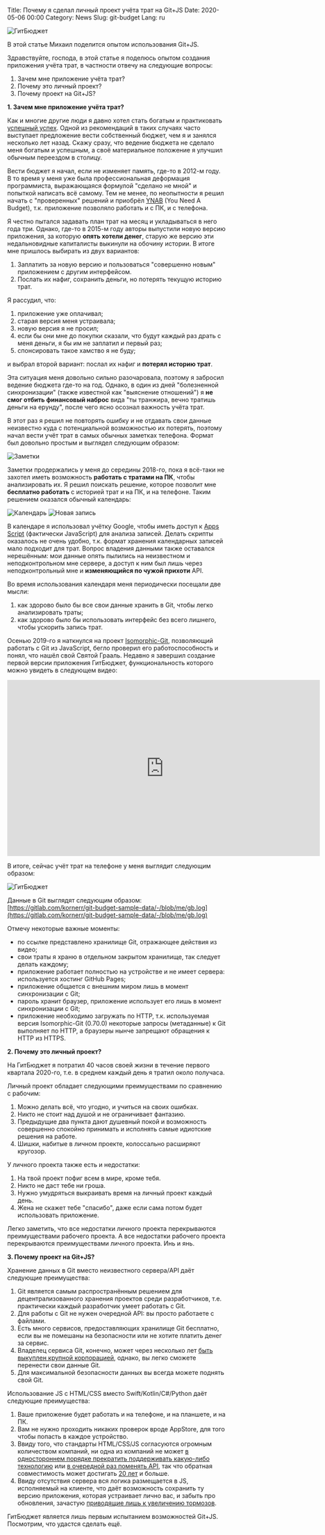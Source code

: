 Title: Почему я сделал личный проект учёта трат на Git+JS
Date: 2020-05-06 00:00
Category: News
Slug: git-budget
Lang: ru

![ГитБюджет][снимок]

В этой статье Михаил поделится опытом использования Git+JS.

Здравствуйте, господа, в этой статье я поделюсь опытом создания приложения учёта трат, в частности отвечу на следующие вопросы:

1. Зачем мне приложение учёта трат?
1. Почему это личный проект?
1. Почему проект на Git+JS?

**1. Зачем мне приложение учёта трат?**

Как и многие другие люди я давно хотел стать богатым и практиковать [успешный успех][успех]. Одной из рекомендаций в таких случаях часто выступает предложение вести собственный бюджет, чем я и занялся несколько лет назад. Скажу сразу, что ведение бюджета не сделало меня богатым и успешным, а своё материальное положение я улучшил обычным переездом в столицу.

Вести бюджет я начал, если не изменяет память, где-то в 2012-м году. В то время у меня уже была профессиональная деформация программиста, выражающаяся формулой "сделано не мной" и попыткой написать всё самому. Тем не менее, по неопытности я решил начать с "проверенных" решений и приобрёл [YNAB][ynab] (You Need A Budget), т.к. приложение позволяло работать и с ПК, и с телефона.

Я честно пытался задавать план трат на месяц и укладываться в него года три. Однако, где-то в 2015-м году авторы выпустили новую версию приложения, за которую **опять хотели денег**, старую же версию эти недальновидные капиталисты выкинули на обочину истории. В итоге мне пришлось выбирать из двух вариантов:

1. Заплатить за новую версию и пользоваться "совершенно новым" приложением с другим интерфейсом.
1. Послать их нафиг, сохранить деньги, но потерять текущую историю трат.

Я рассудил, что:

1. приложение уже оплачивал;
1. старая версия меня устраивала;
1. новую версия я не просил;
1. если бы они мне до покупки сказали, что будут каждый раз драть с меня деньги, я бы им не заплатил и первый раз;
1. спонсировать такое хамство я не буду;

и выбрал второй вариант: послал их нафиг и **потерял историю трат**.

Эта ситуация меня довольно сильно разочаровала, поэтому я забросил ведение бюджета где-то на год. Однако, в один из дней "болезненной синхронизации" (также известной как "выяснение отношений") я **не смог отбить финансовый наброс** вида "ты транжира, вечно тратишь деньги на ерунду", после чего ясно осознал важность учёта трат.

В этот раз я решил не повторять ошибку и не отдавать свои данные неизвестно куда с потенциальной возможностью их потерять, поэтому начал вести учёт трат в самых обычных заметках телефона. Формат был довольно простым и выглядел следующим образом:

<img alt="Заметки" src="../../images/2020-05-06_гит-бюджет_заметки.jpg" class="mobile">

Заметки продержались у меня до середины 2018-го, пока я всё-таки не захотел иметь возможность **работать с тратами на ПК**, чтобы анализировать их. Я решил поискать решение, которое позволит мне **бесплатно работать** с историей трат и на ПК, и на телефоне. Таким решением оказался обычный календарь:

<img alt="Календарь" src="../../images/2020-05-06_гит-бюджет_календарь-день.jpg" class="mobile">

<img alt="Новая запись" src="../../images/2020-05-06_гит-бюджет_календарь-запись.jpg" class="mobile">

В календаре я использовал учётку Google, чтобы иметь доступ к [Apps Script][apps-script] (фактически JavaScript) для анализа записей. Делать скрипты оказалось не очень удобно, т.к. формат хранения календарных записей мало подходит для трат. Вопрос владения данными также оставался нерешённым: мои данные опять пылились на неизвестном и неподконтрольном мне сервере, а доступ к ним был лишь через неподконтрольный мне и **изменяющийся по чужой прихоти** API.

Во время использования календаря меня периодически посещали две мысли:

1. как здорово было бы все свои данные хранить в Git, чтобы легко анализировать траты;
1. как здорово было бы использовать интерфейс без всего лишнего, чтобы ускорить запись трат.

Осенью 2019-го я наткнулся на проект [Isomorphic-Git][isomorphic-git], позволяющий работать с Git из JavaScript, бегло проверил его работоспособность и понял, что нашёл свой Святой Грааль. Недавно я завершил создание первой версии приложения ГитБюджет, функциональность которого можно увидеть в следующем видео: 

<iframe width="720" height="405" src="https://www.youtube.com/embed/ii_cLXAy3S0" frameborder="0" allow="accelerometer; autoplay; encrypted-media; gyroscope; picture-in-picture" allowfullscreen></iframe>

В итоге, сейчас учёт трат на телефоне у меня выглядит следующим образом:

<img alt="ГитБюджет" src="../../images/2020-05-06_гит-бюджет.jpg" class="mobile">

Данные в Git выглядят cледующим образом: [https://gitlab.com/kornerr/git-budget-sample-data/-/blob/me/gb.log](https://gitlab.com/kornerr/git-budget-sample-data/-/blob/me/gb.log)

Отмечу некоторые важные моменты:

* по ссылке представлено хранилище Git, отражающее действия из видео;
* свои траты я храню в отдельном закрытом хранилище, так следует делать каждому;
* приложение работает полностью на устройстве и не имеет сервера: используется хостинг GitHub Pages;
* приложение общается с внешним миром лишь в момент синхронизации с Git;
* пароль хранит браузер, приложение использует его лишь в момент синхронизации с Git;
* приложение необходимо загружать по HTTP, т.к. используемая  версия Isomorphic-Git (0.70.0) некоторые запросы (метаданные) к Git выполняет по HTTP, а браузеры нынче запрещают обращения к HTTP из HTTPS.

**2. Почему это личный проект?**

На ГитБюджет я потратил 40 часов своей жизни в течение первого квартала 2020-го, т.е. в среднем каждый день я тратил около получаса.

Личный проект обладает следующими преимуществами по сравнению с рабочим:

1. Можно делать всё, что угодно, и учиться на своих ошибках.
1. Никто не стоит над душой и не ограничивает фантазию.
1. Предыдущие два пункта дают душевный покой и возможность совершенно спокойно принимать и исполнять самые идиотские решения на работе.
1. Шишки, набитые в личном проекте, колоссально расширяют кругозор.

У личного проекта также есть и недостатки:

1. На твой проект пофиг всем в мире, кроме тебя.
1. Никто не даст тебе ни гроша.
1. Нужно умудряться выкраивать время на личный проект каждый день.
1. Жена не скажет тебе "спасибо", даже если сама потом будет использовать приложение.

Легко заметить, что все недостатки личного проекта перекрываются преимуществами рабочего проекта. А все недостатки рабочего проекта перекрываются преимуществами личного проекта. Инь и янь.

**3. Почему проект на Git+JS?**

Хранение данных в Git вместо неизвестного сервера/API даёт следующие преимущества:

1. Git является самым распространённым решением для децентрализованного хранения проектов среди разработчиков, т.е. практически каждый разработчик умеет работать с Git.
1. Для работы с Git не нужен очередной API: вы просто работаете с файлами.
1. Есть много сервисов, предоставляющих хранилище Git бесплатно, если вы не помешаны на безопасности или не хотите платить денег за сервис.
1. Владелец сервиса Git, конечно, может через несколько лет [быть выкуплен крупной корпорацией][поглощение], однако, вы легко сможете перенести свои данные Git.
1. Для максимальной безопасности данных вы всегда можете поднять свой Git.

Использование JS с HTML/CSS вместо Swift/Kotlin/C#/Python даёт следующие преимущества:

1. Ваше приложение будет работать и на телефоне, и на планшете, и на ПК.
1. Вам не нужно проходить никаких проверок вроде AppStore, для того чтобы попасть в каждое устройство.
1. Ввиду того, что стандарты HTML/CSS/JS согласуются огромным количеством компаний, ни одна из компаний не может [в одностороннем порядке прекратить поддерживать какую-либо технологию][opengl] или [в очередной раз поменять API][swift], так что обратная совместимость может достигать [20 лет][долговечные-приложения] и больше.
1. Ввиду отсутствия сервера вся логика размещается в JS, исполняемый на клиенте, что даёт возможность сохранить ту версию приложения, которая устраивает лично вас, и забыть про обновления, зачастую [приводящие лишь к увеличению тормозов][обновления].

ГитБюджет является лишь первым испытанием возможностей Git+JS. Посмотрим, что удастся сделать ещё.

[снимок]: ../../images/2020-05-06_гит-бюджет_снимок.png
[успех]: https://успешный-успех.рф
[ynab]: https://www.youneedabudget.com
[apps-script]: https://developers.google.com/apps-script?hl=ru
[isomorphic-git]: https://isomorphic-git.org/
[поглощение]: https://habr.com/ru/post/413215/
[opengl]: https://habr.com/ru/post/413335/
[swift]: https://arm1.ru/blog/pro-perehod-na-swift-3-i-swift-2-4
[долговечные-приложения]: on-the-way-to-durable-applications.html
[обновления]: https://pikabu.ru/story/android_skoree_vsego_stanet_platnyim_6052457?cid=118211967
